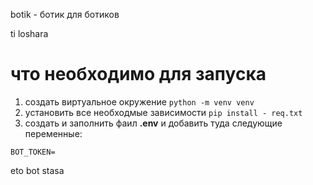 botik - ботик для ботиков

ti loshara

# что необходимо для запуска

1. создать виртуальное окружение ```python -m venv venv```
2. установить все необходмые зависимости ```pip install - req.txt```
3. создать и заполнить фаил **.env** и добавить туда следующие переменные:

```BOT_TOKEN=```

eto bot stasa